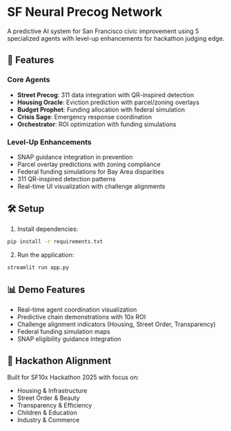 # SF Neural Precog Network

A predictive AI system for San Francisco civic improvement using 5 specialized agents with level-up enhancements for hackathon judging edge.

## 🚀 Features

### Core Agents
- **Street Precog**: 311 data integration with QR-inspired detection
- **Housing Oracle**: Eviction prediction with parcel/zoning overlays
- **Budget Prophet**: Funding allocation with federal simulation
- **Crisis Sage**: Emergency response coordination
- **Orchestrator**: ROI optimization with funding simulations

### Level-Up Enhancements
- SNAP guidance integration in prevention
- Parcel overlay predictions with zoning compliance
- Federal funding simulations for Bay Area disparities
- 311 QR-inspired detection patterns
- Real-time UI visualization with challenge alignments

## 🛠️ Setup

1. Install dependencies:
```bash
pip install -r requirements.txt
```

2. Run the application:
```bash
streamlit run app.py
```

## 📊 Demo Features

- Real-time agent coordination visualization
- Predictive chain demonstrations with 10x ROI
- Challenge alignment indicators (Housing, Street Order, Transparency)
- Federal funding simulation maps
- SNAP eligibility guidance integration

## 🎯 Hackathon Alignment

Built for SF10x Hackathon 2025 with focus on:
- Housing & Infrastructure
- Street Order & Beauty  
- Transparency & Efficiency
- Children & Education
- Industry & Commerce 
